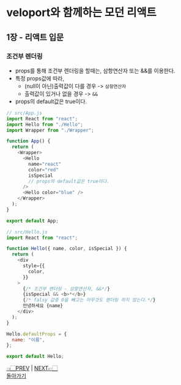 # veloport와 함께하는 모던 리액트

## 1장 - 리액트 입문

### 조건부 렌더링

- props를 통해 조건부 렌더링을 할때는, 삼항연산자 또는 &&를 이용한다.
- 특정 props값에 따라,
  - (null이 아닌)출력값이 다를 경우 -> `삼항연산자`
  - 출력값이 있거나 없을 경우 -> `&&`
- props의 default값은 true이다.

```javascript
// src/App.js
import React from "react";
import Hello from "./Hello";
import Wrapper from "./Wrapper";

function App() {
  return (
    <Wrapper>
      <Hello
        name="react"
        color="red"
        isSpecial
        // props의 default값은 true이다.
      />
      <Hello color="blue" />
    </Wrapper>
  );
}

export default App;
```

```javascript
// src/Hello.js
import React from "react";

function Hello({ name, color, isSpecial }) {
  return (
    <div
      style={{
        color,
      }}
    >
      {/* 조건부 렌더링 - 삼항연산자, &&*/}
      {isSpecial && <b>*</b>}
      {/* falsy 값중 0을 빼고는 아무것도 렌더링 하지 않는다.*/}
      안녕하세요 {name}
    </div>
  );
}

Hello.defaultProps = {
  name: "이름",
};

export default Hello;
```

[👈🏻PREV](https://github.com/ss-won/veloport-react/blob/master/Ch1/3.md) |
[NEXT👉🏻](https://github.com/ss-won/veloport-react/blob/master/Ch1/5.md) <br>
[돌아가기](https://github.com/ss-won/veloport-react)

